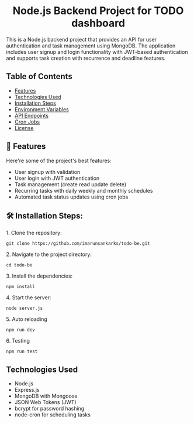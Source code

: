 <h1 align="center" id="title">Node.js Backend Project for TODO dashboard</h1>

<p id="description">This is a Node.js backend project that provides an API for user authentication and task management using MongoDB. The application includes user signup and login functionality with JWT-based authentication and supports task creation with recurrence and deadline features.</p>

## Table of Contents

- [Features](#-features)
- [Technologies Used](#technologies-used)
- [Installation Steps](#-installation-steps)
- [Environment Variables](#environment-variables)
- [API Endpoints](#api-endpoints)
- [Cron Jobs](#cron-jobs)
- [License](#license)
  
## <h2>🧐 Features</h2>

Here're some of the project's best features:

*   User signup with validation
*   User login with JWT authentication
*   Task management (create read update delete)
*   Recurring tasks with daily weekly and monthly schedules
*   Automated task status updates using cron jobs

<h2>🛠️ Installation Steps:</h2>

<p>1. Clone the repository:</p>

```
git clone https://github.com/imarunsankarks/todo-be.git
```

<p>2. Navigate to the project directory:</p>

```
cd todo-be
```

<p>3. Install the dependencies:</p>

```
npm install
```

<p>4. Start the server:</p>

```
node server.js
```

<p>5. Auto reloading</p>

```
npm run dev
```

<p>6. Testing</p>

```
npm run test
```

## Technologies Used

- Node.js
- Express.js
- MongoDB with Mongoose
- JSON Web Tokens (JWT)
- bcrypt for password hashing
- node-cron for scheduling tasks
